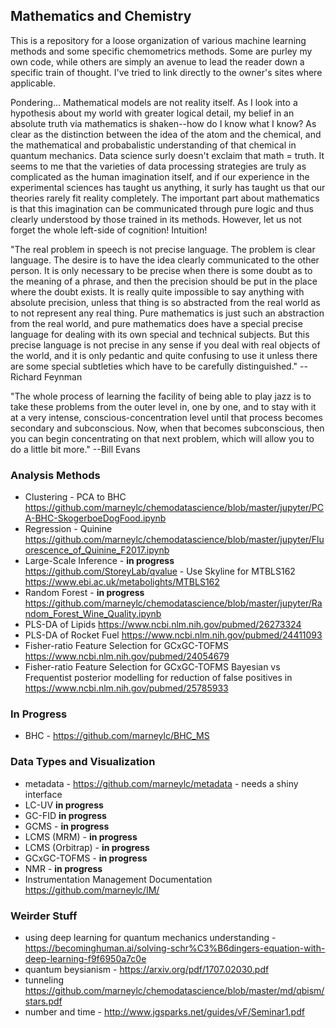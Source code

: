 ## Mathematics and Chemistry
This is a repository for a loose organization of various machine learning methods and some specific chemometrics methods. Some are purley my own code, while others are simply an avenue to lead the reader down a specific train of thought. I've tried to link directly to the owner's sites where applicable.

Pondering...
Mathematical models are not reality itself. As I look into a hypothesis about my world with greater logical detail, my belief in an absolute truth via mathematics is shaken--how do I know what I know? As clear as the distinction between the idea of the atom and the chemical, and the mathematical and probabalistic understanding of that chemical in quantum mechanics. Data science surly doesn't exclaim that math = truth. It seems to me that the varieties of data processing strategies are truly as complicated as the human imagination itself, and if our experience in the experimental sciences has taught us anything, it surly has taught us that our theories rarely fit reality completely. The important part about mathematics is that this imagination can be communicated through pure logic and thus clearly understood by those trained in its methods. However, let us not forget the whole left-side of cognition! Intuition!

"The real problem in speech is not precise language. The problem is clear language. The desire is to have the idea clearly communicated to the other person. It is only necessary to be precise when there is some doubt as to the meaning of a phrase, and then the precision should be put in the place where the doubt exists. It is really quite impossible to say anything with absolute precision, unless that thing is so abstracted from the real world as to not represent any real thing. Pure mathematics is just such an abstraction from the real world, and pure mathematics does have a special precise language for dealing with its own special and technical subjects. But this precise language is not precise in any sense if you deal with real objects of the world, and it is only pedantic and quite confusing to use it unless there are some special subtleties which have to be carefully distinguished." --Richard Feynman

"The whole process of learning the facility of being able to play jazz is to take these problems from the outer level in, one by one, and to stay with it at a very intense, conscious-concentration level until that process becomes secondary and subconscious. Now, when that becomes subconscious, then you can begin concentrating on that next problem, which will allow you to do a little bit more." --Bill Evans

### Analysis Methods
- Clustering - PCA to BHC
<https://github.com/marneylc/chemodatascience/blob/master/jupyter/PCA-BHC-SkogerboeDogFood.ipynb>
- Regression - Quinine
<https://github.com/marneylc/chemodatascience/blob/master/jupyter/Fluorescence_of_Quinine_F2017.ipynb> 
- Large-Scale Inference - **in progress** 
<https://github.com/StoreyLab/qvalue> - Use Skyline for MTBLS162 <https://www.ebi.ac.uk/metabolights/MTBLS162>
- Random Forest - **in progress** 
<https://github.com/marneylc/chemodatascience/blob/master/jupyter/Random_Forest_Wine_Quality.ipynb>
- PLS-DA of Lipids
<https://www.ncbi.nlm.nih.gov/pubmed/26273324>
- PLS-DA of Rocket Fuel
<https://www.ncbi.nlm.nih.gov/pubmed/24411093>
- Fisher-ratio Feature Selection for GCxGC-TOFMS 
https://www.ncbi.nlm.nih.gov/pubmed/24054679
- Fisher-ratio Feature Selection for GCxGC-TOFMS Bayesian vs Frequentist posterior modelling for reduction of false positives in https://www.ncbi.nlm.nih.gov/pubmed/25785933


### In Progress
- BHC - https://github.com/marneylc/BHC_MS

### Data Types and Visualization
- metadata - https://github.com/marneylc/metadata - needs a shiny interface
- LC-UV **in progress**
- GC-FID **in progress**
- GCMS - **in progress**
- LCMS (MRM) - **in progress**
- LCMS (Orbitrap) - **in progress**
- GCxGC-TOFMS - **in progress**
- NMR - **in progress**
- Instrumentation Management Documentation 
<https://github.com/marneylc/IM/>

### Weirder Stuff
- using deep learning for quantum mechanics understanding - https://becominghuman.ai/solving-schr%C3%B6dingers-equation-with-deep-learning-f9f6950a7c0e
- quantum beysianism - https://arxiv.org/pdf/1707.02030.pdf
- tunneling 
<https://github.com/marneylc/chemodatascience/blob/master/md/qbism/stars.pdf>
- number and time - http://www.jgsparks.net/guides/vF/Seminar1.pdf
